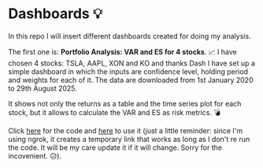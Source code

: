 # Dashboards :bulb:
In this repo I will insert different dashboards created for doing my analysis.

The first one is: **Portfolio Analysis: VAR and ES for 4 stocks**. 📈
I have chosen 4 stocks: TSLA, AAPL, XON and KO and thanks Dash I have set up a simple dashboard in which the inputs are confidence level, holding period and weights for each of it. The data are downloaded from 1st January 2020 to 29th August 2025.

It shows not only the returns as a table and the time series plot for each stock, but it allows to calculate the VAR and ES as risk metrics. :bomb:

Click [here](https://github.com/yukigiusy/Dashboards/blob/main/VAR_and_ES_dashboard%20(1).ipynb) for the code and [here](https://518279d1c2d8.ngrok-free.app/) to use it (just a little reminder: since I'm using ngrok, it creates a temporary link that works as long as I don't re run the code. It will be my care update it if it will change. Sorry for the incovenient. 😥).
